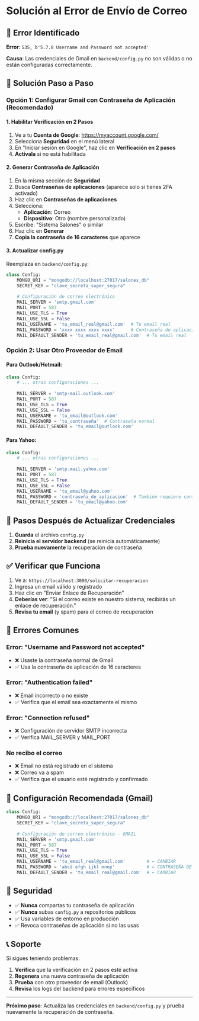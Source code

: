 # Solución al Error de Envío de Correo

## 🚨 Error Identificado

**Error**: `535, b'5.7.8 Username and Password not accepted'`

**Causa**: Las credenciales de Gmail en `backend/config.py` no son válidas o no están configuradas correctamente.

## 🔧 Solución Paso a Paso

### Opción 1: Configurar Gmail con Contraseña de Aplicación (Recomendado)

#### 1. Habilitar Verificación en 2 Pasos

1. Ve a tu **Cuenta de Google**: https://myaccount.google.com/
2. Selecciona **Seguridad** en el menú lateral
3. En "Iniciar sesión en Google", haz clic en **Verificación en 2 pasos**
4. **Actívala** si no está habilitada

#### 2. Generar Contraseña de Aplicación

1. En la misma sección de **Seguridad**
2. Busca **Contraseñas de aplicaciones** (aparece solo si tienes 2FA activado)
3. Haz clic en **Contraseñas de aplicaciones**
4. Selecciona:
   - **Aplicación**: Correo
   - **Dispositivo**: Otro (nombre personalizado)
5. Escribe: "Sistema Salones" o similar
6. Haz clic en **Generar**
7. **Copia la contraseña de 16 caracteres** que aparece

#### 3. Actualizar config.py

Reemplaza en `backend/config.py`:

```python
class Config:
    MONGO_URI = "mongodb://localhost:27017/salones_db"
    SECRET_KEY = "clave_secreta_super_segura"
    
    # Configuración de correo electrónico
    MAIL_SERVER = 'smtp.gmail.com'
    MAIL_PORT = 587
    MAIL_USE_TLS = True
    MAIL_USE_SSL = False
    MAIL_USERNAME = 'tu_email_real@gmail.com'  # Tu email real
    MAIL_PASSWORD = 'xxxx xxxx xxxx xxxx'      # Contraseña de aplicación (16 caracteres)
    MAIL_DEFAULT_SENDER = 'tu_email_real@gmail.com'  # Tu email real
```

### Opción 2: Usar Otro Proveedor de Email

#### Para Outlook/Hotmail:

```python
class Config:
    # ... otras configuraciones ...
    
    MAIL_SERVER = 'smtp-mail.outlook.com'
    MAIL_PORT = 587
    MAIL_USE_TLS = True
    MAIL_USE_SSL = False
    MAIL_USERNAME = 'tu_email@outlook.com'
    MAIL_PASSWORD = 'tu_contraseña'  # Contraseña normal
    MAIL_DEFAULT_SENDER = 'tu_email@outlook.com'
```

#### Para Yahoo:

```python
class Config:
    # ... otras configuraciones ...
    
    MAIL_SERVER = 'smtp.mail.yahoo.com'
    MAIL_PORT = 587
    MAIL_USE_TLS = True
    MAIL_USE_SSL = False
    MAIL_USERNAME = 'tu_email@yahoo.com'
    MAIL_PASSWORD = 'contraseña_de_aplicacion'  # También requiere contraseña de app
    MAIL_DEFAULT_SENDER = 'tu_email@yahoo.com'
```

## 🔄 Pasos Después de Actualizar Credenciales

1. **Guarda** el archivo `config.py`
2. **Reinicia el servidor backend** (se reinicia automáticamente)
3. **Prueba nuevamente** la recuperación de contraseña

## ✅ Verificar que Funciona

1. Ve a: `https://localhost:3000/solicitar-recuperacion`
2. Ingresa un email válido y registrado
3. Haz clic en "Enviar Enlace de Recuperación"
4. **Deberías ver**: "Si el correo existe en nuestro sistema, recibirás un enlace de recuperación."
5. **Revisa tu email** (y spam) para el correo de recuperación

## 🚨 Errores Comunes

### Error: "Username and Password not accepted"
- ❌ Usaste la contraseña normal de Gmail
- ✅ Usa la contraseña de aplicación de 16 caracteres

### Error: "Authentication failed"
- ❌ Email incorrecto o no existe
- ✅ Verifica que el email sea exactamente el mismo

### Error: "Connection refused"
- ❌ Configuración de servidor SMTP incorrecta
- ✅ Verifica MAIL_SERVER y MAIL_PORT

### No recibo el correo
- ❌ Email no está registrado en el sistema
- ❌ Correo va a spam
- ✅ Verifica que el usuario esté registrado y confirmado

## 📧 Configuración Recomendada (Gmail)

```python
class Config:
    MONGO_URI = "mongodb://localhost:27017/salones_db"
    SECRET_KEY = "clave_secreta_super_segura"
    
    # Configuración de correo electrónico - GMAIL
    MAIL_SERVER = 'smtp.gmail.com'
    MAIL_PORT = 587
    MAIL_USE_TLS = True
    MAIL_USE_SSL = False
    MAIL_USERNAME = 'tu_email_real@gmail.com'        # ← CAMBIAR
    MAIL_PASSWORD = 'abcd efgh ijkl mnop'            # ← CONTRASEÑA DE APP
    MAIL_DEFAULT_SENDER = 'tu_email_real@gmail.com'  # ← CAMBIAR
```

## 🔐 Seguridad

- ✅ **Nunca** compartas tu contraseña de aplicación
- ✅ **Nunca** subas `config.py` a repositorios públicos
- ✅ Usa variables de entorno en producción
- ✅ Revoca contraseñas de aplicación si no las usas

## 📞 Soporte

Si sigues teniendo problemas:

1. **Verifica** que la verificación en 2 pasos esté activa
2. **Regenera** una nueva contraseña de aplicación
3. **Prueba** con otro proveedor de email (Outlook)
4. **Revisa** los logs del backend para errores específicos

---

**Próximo paso**: Actualiza las credenciales en `backend/config.py` y prueba nuevamente la recuperación de contraseña.